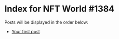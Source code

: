 # Index for NFT World #1384
Posts will be displayed in the order below:

- [Your first post](./001-first.md)

